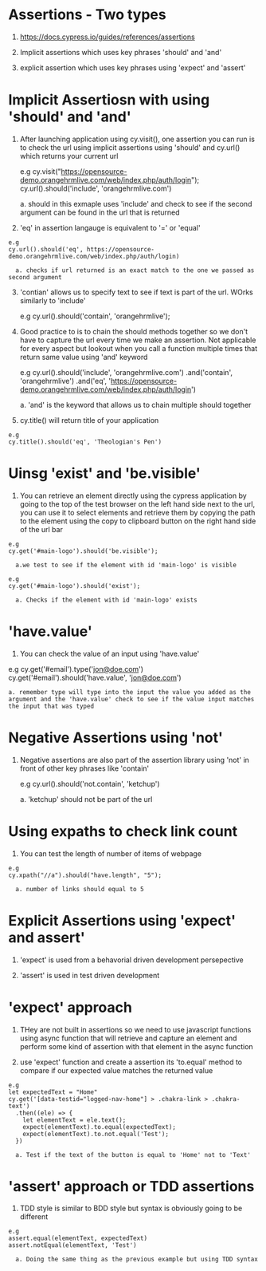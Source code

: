 # Assertions - Two types 

  1. https://docs.cypress.io/guides/references/assertions

  2. Implicit assertions which uses key phrases 'should' and 'and'

  3. explicit assertion which uses key phrases using 'expect' and 'assert'

# Implicit Assertiosn with using 'should' and 'and'

  1. After launching application using cy.visit(), one assertion you can run is
     to check the url using implicit assertions using 'should' and cy.url()
     which returns your current url

     e.g
     cy.visit("https://opensource-demo.orangehrmlive.com/web/index.php/auth/login");
     cy.url().should('include', 'orangehrmlive.com')

      a. should in this exmaple uses 'include' and check to see if the second
      argument can be found in the url that is returned

  2. 'eq' in assertion langauge is equivalent to '=' or 'equal'

    e.g 
    cy.url().should('eq', https://opensource-demo.orangehrmlive.com/web/index.php/auth/login)

      a. checks if url returned is an exact match to the one we passed as second argument

  3. 'contian' allows us to specify text to see if text is part of the url.
     WOrks similarly to 'include'

     e.g
     cy.url().should('contain', 'orangehrmlive');

  
  4. Good practice to is to chain the should methods together so we don't have
     to capture the url every time we make an assertion. Not applicable for
     every aspect but lookout when you call a function multiple times that return
     same value using 'and' keyword

     e.g
     cy.url().should('include', 'orangehrmlive.com')
      .and('contain', 'orangehrmlive')
      .and('eq', 'https://opensource-demo.orangehrmlive.com/web/index.php/auth/login')
      
      a. 'and' is the keyword that allows us to chain multiple should together

  5. cy.title() will return title of your application

    e.g
    cy.title().should('eq', 'Theologian's Pen')

# Uinsg 'exist' and 'be.visible'

  1. You can retrieve an element directly using the cypress application by going
     to the top of the test browser on the left hand side next to the url, you
     can use it to select elements and retrieve them by copying the path to the
     element using the copy to clipboard button on the right hand side of the
     url bar

    e.g
    cy.get('#main-logo').should('be.visible');

      a.we test to see if the element with id 'main-logo' is visible

    e.g
    cy.get('#main-logo').should('exist');

      a. Checks if the element with id 'main-logo' exists

# 'have.value'

  1. You can check the value of an input using 'have.value'

  e.g
  cy.get('#email').type('jon@doe.com')
  cy.get('#email').should('have.value', 'jon@doe.com')

    a. remember type will type into the input the value you added as the argument and the 'have.value' check to see if the value input matches the input that was typed
  
# Negative Assertions using 'not'

  1. Negative assertions are also part of the assertion library using 'not' in
     front of other key phrases like 'contain'

     e.g
     cy.url().should('not.contain', 'ketchup')

      a. 'ketchup' should not be part of the url

# Using expaths to check link count 

  1. You can test the length of number of items of webpage

    e.g
    cy.xpath("//a").should("have.length", "5");

      a. number of links should equal to 5


# Explicit Assertions using 'expect' and assert'

  1. 'expect' is used from a behavorial driven development persepective 

  2. 'assert' is used in test driven development 


# 'expect' approach

  1. THey are not built in assertions so we need to use javascript functions
     using async function that will retrieve and capture an element and perform
     some kind of assertion with that element in the async function

  2. use 'expect' function and create a assertion its 'to.equal' method to
     compare if our expected value matches the returned value

    e.g 
    let expectedText = "Home"
    cy.get('[data-testid="logged-nav-home"] > .chakra-link > .chakra-text')
      .then((ele) => {
        let elementText = ele.text();
        expect(elementText).to.equal(expectedText);
        expect(elementText).to.not.equal('Test');
      })

      a. Test if the text of the button is equal to 'Home' not to 'Text'

# 'assert' approach or TDD assertions 

  1. TDD style is similar to BDD style but syntax is obviously going to be
     different 

    e.g
    assert.equal(elementText, expectedText)
    assert.notEqual(elementText, 'Test')

      a. Doing the same thing as the previous example but using TDD syntax